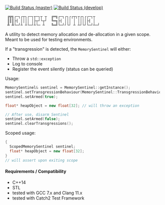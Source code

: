 [![Build Status (master)](https://travis-ci.com/Sidelobe/MemorySentinel.svg?branch=master)](https://travis-ci.com/Sidelobe/MemorySentinel) 
[![Build Status (develop)](https://travis-ci.com/Sidelobe/MemorySentinel.svg?branch=develop)](https://travis-ci.com/Sidelobe/MemorySentinel) 


```
 ╔╦╗┌─┐┌┬┐┌─┐┬─┐┬ ┬  ╔═╗┌─┐┌┐┌┌┬┐┬┌┐┌┌─┐┬
 ║║║├┤ ││││ │├┬┘└┬┘  ╚═╗├┤ │││ │ ││││├┤ │
 ╩ ╩└─┘┴ ┴└─┘┴└─ ┴   ╚═╝└─┘┘└┘ ┴ ┴┘└┘└─┘┴─┘                            
```

A utility to detect memory allocation and de-allocation in a given scope. Meant to be used for testing environments.

If a "transgression" is detected, the `MemorySentinel` will either:

* Throw a `std::exception`
* Log to console
* Register the event silently (status can be queried)

Usage:

```cpp
MemorySentinel& sentinel = MemorySentinel::getInstance();
sentinel.setTransgressionBehaviour(MemorySentinel::TransgressionBehaviour::THROW_EXCEPTION);
sentinel.setArmed(true);

float* heapObject = new float[32]; // will throw an exception

// After use, disarm Sentinel
sentinel.setArmed(false);
sentinel.clearTransgressions();
```

Scoped usage:

```cpp
{
  ScopedMemorySentinel sentinel;	
  float* heapObject = new float[32];  
} 
// will assert upon exiting scope
```


#### Requirements / Compatibility
 - C++14
 - STL
 - tested with GCC 7.x and Clang 11.x
 - tested with Catch2 Test Framework
